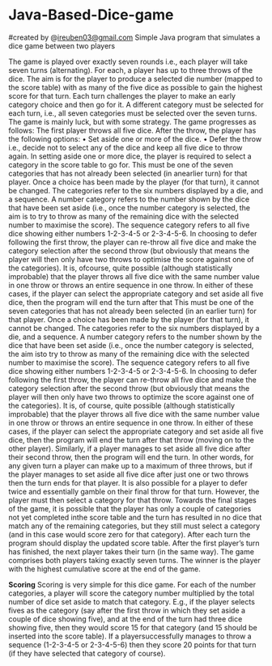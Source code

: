 # Java-Based-Dice-game
#created by @ireuben03@gmail.com
Simple Java program that simulates a dice game between two players


The game is played over exactly seven rounds i.e., each player will take seven turns (alternating). For each, a player has up to three throws of the dice. The aim is for the player to produce a selected die number (mapped to the score table) with as many of the five dice as possible to gain the highest score for that turn. 
Each turn challenges the player to make an early category choice and then go for it. A different category  must be selected for each turn, i.e., all seven categories must be selected over the seven turns. The game is mainly luck, but with some strategy. The game progresses as follows:
The first player throws all five dice. After the throw, the player has the following options:
• Set aside one or more of the dice.
• Defer the throw i.e., decide not to select any of the dice and keep all five dice to throw again. 
In setting aside one or more dice, the player is required to select a category in the score table to go for. This must be one of the seven categories that has not already been selected (in anearlier turn) for that player. 
Once a choice has been made by the player (for that turn), it cannot be changed. The categories refer to the six numbers displayed by a die, and a sequence. A number category refers to the number shown by the dice that have been set aside (i.e., once the number category is selected, the aim is to try to throw as many of the remaining dice with the selected number to maximise the score). The sequence category refers to all five dice showing either numbers 1-2-3-4-5 or 2-3-4-5-6. In choosing to defer following the first throw, the player can re-throw all five dice and make the category selection after the second throw (but obviously that means 
the player will then only have two throws to optimise the score against one of the categories). It is, ofcourse, quite possible (although statistically improbable) that the player throws all five dice with the same number value in one throw or throws an entire sequence in one throw. In either of these cases, if the player 
can select the appropriate category and set aside all five dice, then the program will end the turn after that This must be one of the seven categories that has not already been selected (in an earlier turn) for that player. 
Once a choice has been made by the player (for that turn), it cannot be changed. The categories refer to the six numbers displayed by a die, and a sequence. A number category refers to the number shown by the dice that have been set aside (i.e., once the number category is selected, the aim isto try to throw as many of the remaining dice with the selected number to maximise the score). The sequence category refers to all five dice showing either numbers 1-2-3-4-5 or 2-3-4-5-6. In choosing to defer following the first throw, the player can re-throw all five dice and make the category selection after the second throw (but obviously that means the player will then only have two throws to optimize the score against one of the categories). It is, of course, quite possible (although statistically improbable) that the player throws all five dice with the same number value in one throw or throws an entire sequence in one throw. In either of these cases, if the player can select the appropriate category and set aside all five dice, then the program will end the turn after that throw (moving on to the other player). Similarly, if a player manages to set aside all five dice after their second throw, then the program will end the turn. In other words, for any given turn a player can make up to a maximum of three throws, but if the player manages to set aside all five dice after just one or two throws then the turn ends for that player. It is also possible for a player to defer twice and essentially gamble on their final throw for that turn. However, the player must then select a category for that throw. Towards the final stages of the game, it is possible that the player has only a couple of categories not yet completed inthe score table and the turn has resulted in no dice that match any of the remaining categories, but they still must select a category (and in this case would score zero for that category).
After each turn the program should display the updated score table.
After the first player’s turn has finished, the next player takes their turn (in the same way). The game comprises both players taking exactly seven turns. The winner is the player with the highest cumulative score at the end of the game.

**Scoring**
Scoring is very simple for this dice game. For each of the number categories, a player will score the category number multiplied by the total number of dice set aside to match that category. E.g., if the player selects fives as the category (say after the first throw in which they set aside a couple of dice showing five), and at the end of the turn had three dice showing five, then they would score 15 for that category (and 15 should be inserted into the score table). If a playersuccessfully manages to throw a sequence (1-2-3-4-5 or 2-3-4-5-6) then they score 20 points for that turn (if they have selected that category of course).

